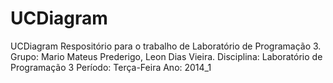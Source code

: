UCDiagram
=========

 UCDiagram  Respositório para o trabalho de Laboratório de Programação 3.   Grupo: Mario Mateus Prederigo, Leon Dias Vieira. Disciplina: Laboratório de Programação 3 Período: Terça-Feira Ano: 2014_1

